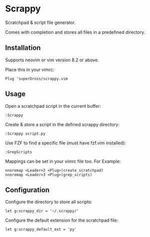 # Scrappy

Scratchpad & script file generator.

Comes with completion and stores all files in a predefined directory.

## Installation

Supports neovim or vim version 8.2 or above.

Place this in your vimrc:

```vim
Plug 'superDross/scrappy.vim
```

## Usage

Open a scratchpad script in the current buffer:

```vim
:Scrappy
```

Create & store a script in the defined scrappy directory:

```vim
:Scrappy script.py
```

Use FZF to find a specific file (must have fzf.vim installed):

```vim
:GrepScripts
```

Mappings can be set in your vimrc file too. For Example:

```vim
nnoremap <Leader>2 <Plug>(create_scratchpad)
nnoremap <Leader>3 <Plug>(grep_scripts)
```

## Configuration

Configure the directory to store all scripts:

```vim
let g:scrappy_dir = '~/.scrappy/'
```

Configure the default extension for the scratchpad file:

```vim
let g:scrappy_default_ext = 'py'
```
